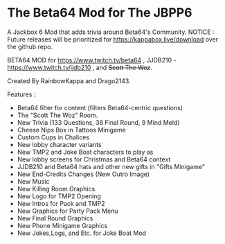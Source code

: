 # The Beta64 Mod for The JBPP6
A Jackbox 6 Mod that adds trivia around Beta64's Community.
NOTICE : Future releases will be prioritized for
https://kappabox.live/download over the github repo.

BETA64 MOD for https://www.twitch.tv/beta64 , JJDB210 - https://www.twitch.tv/jjdb210 , and ~~Scott The Woz~~.

Created By RainbowKappa and Drago2143.

Features :

- Beta64 filter for content (filters Beta64-centric questions)
- The "Scott The Woz" Room.
- New Trivia (133 Questions, 36 Final Round, 9 Mind Meld)
- Cheese Nips Box in Tattoos Minigame
- Custom Cups in Chalices
- New lobby character variants 
- New TMP2 and Joke Boat characters to play as
- New lobby screens for Christmas and Beta64 context
- JJDB210 and Beta64 hats and other new gifts in "Gifts Minigame"
- New End-Credits Changes (New Outro Image)
- New Music
- New Killing Room Graphics
- New Logo for TMP2 Opening
- New Intros for Pack and TMP2
- New Graphics for Party Pack Menu
- New Final Round Graphics
- New Phone Minigame Graphics
- New Jokes,Logs, and Etc. for Joke Boat Mod
